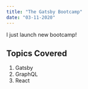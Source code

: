 ```yaml
---
title: "The Gatsby Bootcamp"
date: "03-11-2020"
---
```


I just launch new bootcamp!

## Topics Covered

1. Gatsby
2. GraphQL
3. React
